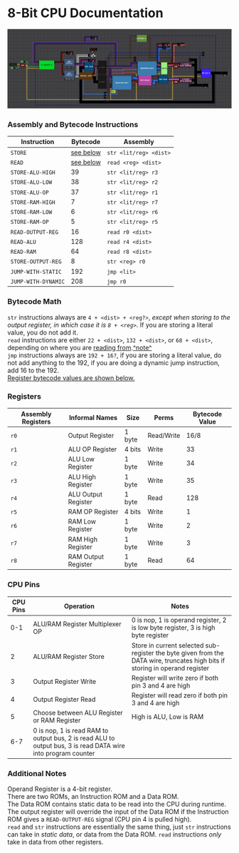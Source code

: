 # 8-Bit CPU Documentation

![Fig 2](CPU-8-final.png)

### Assembly and Bytecode Instructions
Instruction | Bytecode | Assembly |
----------- | -------- | -------- |
`STORE` | [see below](#bytecode-math) | `str <lit/reg> <dist>` |
`READ` | [see below](#bytecode-math) | `read <reg> <dist>` |
`STORE-ALU-HIGH` | 39 | `str <lit/reg> r3` |
`STORE-ALU-LOW` | 38 | `str <lit/reg> r2` |
`STORE-ALU-OP` | 37 | `str <lit/reg> r1` |
`STORE-RAM-HIGH` | 7 | `str <lit/reg> r7` |
`STORE-RAM-LOW` | 6 | `str <lit/reg> r6` |
`STORE-RAM-OP` | 5 | `str <lit/reg> r5` |
`READ-OUTPUT-REG` | 16 | `read r0 <dist>` |
`READ-ALU` | 128 | `read r4 <dist>` |
`READ-RAM` | 64 | `read r8 <dist>` |
`STORE-OUTPUT-REG` | 8 | `str <reg> r0` |
`JUMP-WITH-STATIC` | 192 | `jmp <lit>` |
`JUMP-WITH-DYNAMIC` | 208 | `jmp r0` |

### Bytecode Math
`str` instructions always are `4 + <dist> + <reg?>`, *except when storing to the output register, in which case it is `8 + <reg>`*. If you are storing a literal value, you do not add it.\
`read` instructions are either `22 + <dist>`, `132 + <dist>`, or `68 + <dist>`, depending on where you are [reading from](DOCS.md#L16).[^note^](DOCS.md#L57)\
`jmp` instructions always are `192 + 16?`, if you are storing a literal value, do not add anything to the 192, if you are doing a dynamic jump instruction, add 16 to the 192.\
[Register bytecode values are shown below.](#registers)

### Registers
Assembly Registers | Informal Names | Size | Perms | Bytecode Value |
------------------ | -------------- | ---- | ----- | -------------- |
 `r0` | Output Register | 1 byte | Read/Write | 16/8 |
 `r1` | ALU OP Register | 4 bits | Write | 33 |
 `r2` | ALU Low Register | 1 byte | Write | 34 |
 `r3` | ALU High Register | 1 byte | Write | 35 |
 `r4` | ALU Output Register | 1 byte | Read | 128 |
 `r5` | RAM OP Register | 4 bits | Write | 1 |
 `r6` | RAM Low Register | 1 byte | Write | 2 |
 `r7` | RAM High Register | 1 byte | Write | 3 |
 `r8` | RAM Output Register | 1 byte | Read | 64 |

### CPU Pins
CPU Pins | Operation | Notes |
---- | --------- | ----- |
0-1 | ALU/RAM Register Multiplexer OP | 0 is nop, 1 is operand register, 2 is low byte register, 3 is high byte register |
2 | ALU/RAM Register Store | Store in current selected sub-register the byte given from the DATA wire, truncates high bits if storing in operand register |
3 | Output Register Write | Register will write zero if both pin 3 and 4 are high |
4 | Output Register Read | Register will read zero if both pin 3 and 4 are high |
5 | Choose between ALU Register or RAM Register | High is ALU, Low is RAM |
6-7 | 0 is nop, 1 is read RAM to output bus, 2 is read ALU to output bus, 3 is read DATA wire into program counter |  |

### Additional Notes
Operand Register is a 4-bit register.\
There are two ROMs, an Instruction ROM and a Data ROM.\
The Data ROM contains static data to be read into the CPU during runtime.\
The output register will override the input of the Data ROM if the Instruction ROM gives a `READ-OUTPUT-REG` signal (CPU pin 4 is pulled high).\
`read` and `str` instructions are essentially the same thing, just `str` instructions can take in *static data*, or data from the Data ROM. `read` instructions *only* take in data from other registers.
